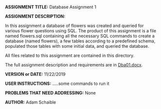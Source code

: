 **ASSIGNMENT TITLE:** Database Assignment 1

**ASSIGNMENT DESCRIPTION:**

In this assignment a database of flowers was created and queried for various flower questions using SQL. The product of this assignment is a file named flowers.sql containing all the necessary SQL commands to create a database (named flowers), a few tables according to a predefined schema, populated those tables with some initial data, and queried the database.

All files related to this assignment are contained in this directory.

The full assignment description and requirements are in [Dba01.docx](https://github.com/AdamSchaible/MSU_Denver/blob/master/CS%203810%20Principles%20of%20Database%20Systems%20(Fall%202019)/Database%20Assignment%201/Dba01.docx).

**VERSION or DATE:** 11/22/2019

**USER INSTRUCTIONS:** 
.....some commands to run it

**PROBLEMS THAT NEED ADDRESSING:** None

**AUTHOR:** Adam Schaible
